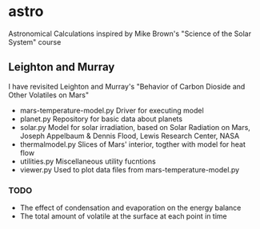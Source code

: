# astro
Astronomical Calculations inspired by Mike Brown's "Science of the Solar System" course

## Leighton and Murray

I have revisited Leighton and Murray's "Behavior of Carbon Dioside and Other Volatiles on Mars"

 * mars-temperature-model.py  Driver for executing model
 * planet.py  Repository for basic data about planets
 * solar.py   Model for solar irradiation, based on Solar Radiation on Mars, Joseph Appelbaum & Dennis Flood, Lewis Research Center, NASA 
 * thermalmodel.py  Slices of Mars' interior, togther with model for heat flow
 * utilities.py Miscellaneous utility fucntions
 * viewer.py  Used to plot data files from mars-temperature-model.py

### TODO

 * The effect of condensation and evaporation on the energy balance
 * The total amount of volatile at the surface at each point in time

